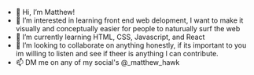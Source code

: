 - 👋 Hi, I’m Matthew!
- 👀 I’m interested in learning front end web delopment, I want to make it visually and conceptually easier for people to naturually surf the web
- 🌱 I’m currently learning HTML, CSS, Javascript, and React
- 💞️ I’m looking to collaborate on anything honestly, if its important to you im willing to listen and see if theer is anything I can contribute.
- 📫 DM me on any of my social's @_matthew_hawk

<!---
Ados4453/Ados4453 is a ✨ special ✨ repository because its `README.md` (this file) appears on your GitHub profile.
You can click the Preview link to take a look at your changes.
--->
